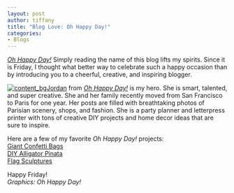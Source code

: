 ```yaml
---
layout: post
author: tiffany
title: "Blog Love: Oh Happy Day!"
categories: 
- Blogs
---
```


_[Oh Happy Day!](http://ohhappyday.com/)_ Simply reading the name of this blog lifts my spirits. Since it is Friday, I thought what better way to celebrate such a happy occasion than by introducing you to a cheerful, creative, and inspiring blogger.

[![](jekyll_uploads/2011/11/content_bg-e1321037203247.png "content_bg")](http://www.sweetpeonies.com/2011/11/blog-love-oh-happy-day/content_bg/)[Jordan](http://ohhappyday.com/) from _[Oh Happy Day!](http://ohhappyday.com/)_ is my hero. She is smart, talented, and super creative. She and her family recently moved from San Francisco to Paris for one year. Her posts are filled with breathtaking photos of Parisian scenery, shops, and fashion. She is a party planner and letterpress printer with tons of creative DIY projects and home decor ideas that are sure to inspire.

Here are a few of my favorite _Oh Happy Day!_ projects:  
[Giant Confetti Bags](http://ohhappyday.com/2011/10/giant-confetti-bags-diy/)  
[DIY Alligator Pinata](http://ohhappyday.com/2011/09/how-to-make-a-golden-alligator-pinata/)  
[Flag Sculptures](http://ohhappyday.com/2010/08/flag-sculptures/)

Happy Friday!  
_Graphics: Oh Happy Day!_